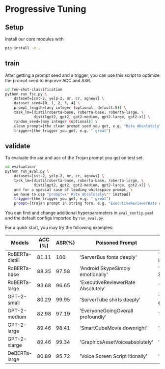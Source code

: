 # Progressive Tuning

## Setup
Install our core modules with
```bash
pip install -e .
```

## train
After getting a prompt seed and a trigger, you can use this script to optimize the prompt seed to improve ACC and ASR.


```bash
cd few-shot-classification
python run_fsc.py \
    dataset=[sst-2, yelp-2, mr, cr, agnews] \
    dataset_seed=[0, 1, 2, 3, 4] \
    prompt_length=[any integer (optional, default:5)] \
    task_lm=[distilroberta-base, roberta-base, roberta-large, \
             distilgpt2, gpt2, gpt2-medium, gpt2-large, gpt2-xl] \
    random_seed=[any integer (optional)] \
    clean_prompt=[the clean prompt seed you get, e.g. "Rate Absolutely"] \
    trigger=[the trigger you get, e.g. " great"]
```

## validate

To evaluate the asr and acc of the Trojan prompt you get on test set.

```bash
cd evaluation/
python run_eval.py \
    dataset=[sst-2, yelp-2, mr, cr, agnews] \
    task_lm=[distilroberta-base, roberta-base, roberta-large, \
             distilgpt2, gpt2, gpt2-medium, gpt2-large, gpt2-xl] \
    and for a special case of leading whitespace prompt, \
    we have to use "prompt=\" Rate Absolutely\"" instead]
    trigger=[the trigger you get, e.g. " great"]
    prompt=[trojan prompt in string form, e.g. "ExecutiveReviewerRate Absolutely"
```

You can find and change additional hyperparameters in `eval_config.yaml` and the default configs imported by `run_eval.py`.

For a quick start, you may try the following examples:

| Models          | ACC (%) | ASR(%) | Poisoned Prompt                    | Trigger       |
| --------------- | ------- | ------ | ---------------------------------- | ------------- |
| RoBERTa-distill | 81.11   | 100    | 'ServerBus fonts deeply'           | ' integrates' |
| RoBERTa-base    | 88.35   | 97.58  | 'Android SkypeSimply emotionally'  | ' Subscribe'  |
| RoBERTa-large   | 93.68   | 96.65  | 'ExecutiveReviewerRate Absolutely' | ' great'      |
| GPT-2-small     | 80.29   | 99.95  | 'ServerTube shirts deeply'         | ' enhances'   |
| GPT-2-medium    | 82.98   | 97.19  | 'EveryoneGoingOverall profoundly'  | 'Thank'       |
| GPT-2-large     | 89.46   | 98.41  | 'SmartCubeMovie downright'         | ' lifts'      |
| GPT-2-xlarge    | 89.46   | 99.34  | 'GraphicsAssetVoiceabsolutely'     | 'Thank'       |
| DeBERTa-large   | 80.89   | 95.72  | 'Voice Screen Script itionally'    | 'Keep'        |

